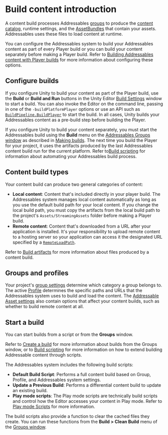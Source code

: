 # Build content introduction

A content build processes Addressables [groups](groups-intro.md) to produce the [content catalog](build-content-catalogs.md), runtime settings, and the [AssetBundles](xref:AssetBundlesIntro) that contain your assets. Addressables uses these files to load content at runtime.

You can configure the Addressables system to build your Addressables content as part of every Player build or you can build your content separately before making a Player build. Refer to [Building Addressables content with Player builds](build-player-builds.md) for more information about configuring these options.

## Configure builds

If you configure Unity to build your content as part of the Player build, use the __Build__ or __Build and Run__ buttons in the Unity Editor [Build Settings](xref:PublishingBuilds) window to start a build. You can also invoke the Editor on the command line, passing in one of the `-buildPlatformPlayer` options or use an API such as [`BuildPipeline.BuildPlayer`](xref:UnityEditor.BuildPipeline.BuildPlayer(UnityEditor.BuildPlayerOptions)) to start the build. In all cases, Unity builds your Addressables content as a pre-build step before building the Player.

If you configure Unity to build your content separately, you must start the Addressables build using the __Build__ menu on the [Addressables Groups window](GroupsWindow.md) as described in [Making builds](xref:addressables-building-content). The next time you build the Player for your project, it uses the artifacts produced by the last Addressables content build run for the current platform. Refer to[Build scripting](xref:addressables-api-build-player-content) for information about automating your Addressables build process.

## Content build types

Your content build can produce two general categories of content:

* __Local content__: Content that's included directly in your player build. The Addressables system manages local content automatically as long as you use the default build path for your local content. If you change the local build path, you must copy the artifacts from the local build path to the project's `Assets/StreamingAssets` folder before making a Player build.
* __Remote content__: Content that's downloaded from a URL after your application is installed. It's your responsibility to upload remote content to a hosting server so your application can access it the designated URL specified by a [`RemoteLoadPath`](xref:addressables-profiles).

Refer to [Build artifacts](xref:addressables-build-artifacts) for more information about files produced by a content build.

## Groups and profiles

Your project's [group settings](xref:addressables-group-schemas) determine which category a group belongs to. The active [Profile](xref:addressables-profiles) determines the specific paths and URLs that the Addressables system uses to build and load the content. The [Addressable Asset settings](xref:addressables-asset-settings) also contain options that affect your content builds, such as whether to build remote content at all.

## Start a build

You can start builds from a script or from the __Groups__ window.

Refer to [Create a build](BuildingContent.md) for more information about builds from the Groups window, or to [Build scripting](xref:addressables-api-build-player-content) for more information on how to extend building Addressable content through scripts.

The Addressables system includes the following build scripts:

* __Default Build Script__: Performs a full content build based on Group, Profile, and Addressables system settings.
* __Update a Previous Build__: Performs a differential content build to update an existing build.
* __Play mode scripts__: The Play mode scripts are technically build scripts and control how the Editor accesses your content in Play mode. Refer to [Play mode Scripts](xref:addressables-groups-window) for more information.

The build scripts also provide a function to clear the cached files they create. You can run these functions from the __Build > Clean Build__ menu of the [Groups window](GroupsWindow.md).

